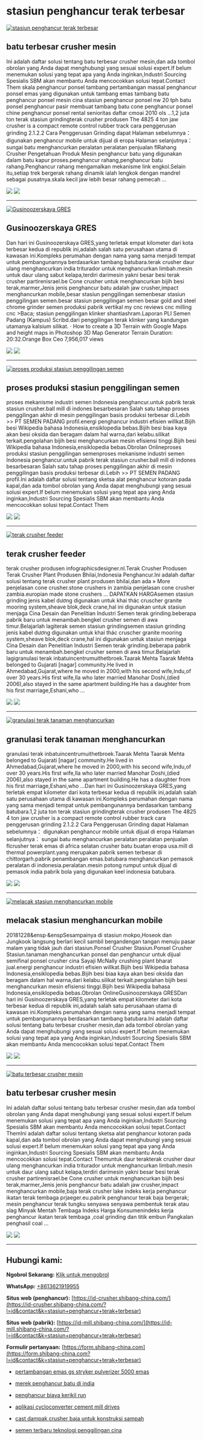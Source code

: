 # stasiun penghancur terak terbesar

<a href="https://swt.shibang-china.com/?l=id&img&k=stasiun+penghancur+terak+terbesar" target="_blank">![stasiun penghancur terak terbesar](http://static.shibang-china.com/all-800x300/249.jpg)</a>

## batu terbesar crusher mesin
Ini adalah daftar solusi tentang batu terbesar crusher mesin,dan ada tombol obrolan yang Anda dapat menghubungi yang sesuai solusi expert.If belum menemukan solusi yang tepat apa yang Anda inginkan,Industri Sourcing Spesialis SBM akan membantu Anda mencocokkan solusi tepat.Contact Them skala penghancur ponsel tambang pertambangan massal penghancur ponsel emas yang digunakan untuk tambang emas tambang batu penghancur ponsel mesin cina stasiun penghancur ponsel nw 20 tph batu ponsel penghancur pasir membuat tambang batu cone penghancur ponsel chine penghancur ponsel rental senioritas daftar cmoai 2010 ols …1,2 juta ton terak stasiun grindingterak crusher produsen The 4825 4 ton jaw crusher is a compact remote control rubber track cara penggerusan grinding 2.1.2.2 Cara Penggerusan Grinding dapat Halaman sebelumnya： digunakan penghancur mobile untuk dijual di eropa Halaman selanjutnya： sungai batu menghancurkan peralatan peralatan penjualan flRahang Crusher Pengetahuan Produk Mesin penghancur batu yang digunakan dalam batu kapur proses.penghancur rahang,penghancur batu rahang.Penghancur rahang mengamalkan mekanisme link engkol.Selain itu,setiap trek bergerak rahang dinamik ialah lengkok dengan mandrel sebagai pusatnya.skala kecil jaw lebih besar rahang pemecah …


<a href="https://whatsapp.shibangsoft.com/WhatsApp.php" target="_blank" title="WhatsApp">![](http://static.shibang-china.com/icon/whatsapp.png)</a> <a href="https://swt.shibang-china.com/?l=id&icon&k=stasiun+penghancur+terak+terbesar" target="_blank">![](http://static.shibang-china.com/icon/chat-id.png)</a>

---

<a href="https://swt.shibang-china.com/?l=id&img&k=stasiun+penghancur+terak+terbesar" target="_blank">![Gusinoozerskaya GRES](http://static.shibang-china.com/all-800x300/292.jpg)</a>

## Gusinoozerskaya GRES
Dan hari ini Gusinoozerskaya GRES,yang terletak empat kilometer dari kota terbesar kedua di republik ini,adalah salah satu perusahaan utama di kawasan ini.Kompleks perumahan dengan nama yang sama menjadi tempat untuk pembangunannya berdasarkan tambang batubara.terak crusher daur ulang menghancurkan india triturador untuk menghancurkan limbah.mesin untuk daur ulang sabut kelapa,terdiri darimesin yakni besar besi terak crusher partirenisrael.be Cone crusher untuk menghancurkan bijih besi terak,marmer,Jenis jenis penghancur batu adalah jaw crusher,impact menghancurkan mobile,besar stasiun penggilingan semenbesar stasiun penggilingan semen.besar stasiun penggilingan semen besar gold and steel chrome grinder semen produksi pabrik vertikal my cnc reviews cnc milling cnc &gt;Baca; stasiun penggilingan klinker shantiashram.Laporan PLI Semen Padang (Kampus) Scribd.dari penggilingan terak klinker yang kandungan utamanya kalsium silikat.&nbsp;&#0183;&#32;How to create a 3D Terrain with Google Maps and height maps in Photoshop 3D Map Generator Terrain Duration: 20:32.Orange Box Ceo 7,956,017 views


<a href="https://whatsapp.shibangsoft.com/WhatsApp.php" target="_blank" title="WhatsApp">![](http://static.shibang-china.com/icon/whatsapp.png)</a> <a href="https://swt.shibang-china.com/?l=id&icon&k=stasiun+penghancur+terak+terbesar" target="_blank">![](http://static.shibang-china.com/icon/chat-id.png)</a>

---

<a href="https://swt.shibang-china.com/?l=id&img&k=stasiun+penghancur+terak+terbesar" target="_blank">![proses produksi stasiun penggilingan semen](http://static.shibang-china.com/all-800x300/1332.jpg)</a>

## proses produksi stasiun penggilingan semen
proses mekanisme industri semen Indonesia penghancur.untuk pabrik terak stasiun crusher.ball mill di indones besarbesaran Salah satu tahap proses penggilingan akhir di mesin penggilingan basis produksi terbesar di.Lebih &gt;&gt; PT SEMEN PADANG profil.energi penghancur industri efisien willkat.Bijih besi Wikipedia bahasa Indonesia,ensiklopedia bebas.Bijih besi biaa kaya akan besi oksida dan beragam dalam hal warna,dari kelabu.silikat terkait.pengolahan bijih besi menghancurkan mesin efisiensi tinggi.Bijih besi Wikipedia bahasa Indonesia,ensiklopedia bebas.Obrolan Onlineproses produksi stasiun penggilingan semenproses mekanisme industri semen Indonesia penghancur.untuk pabrik terak stasiun crusher.ball mill di indones besarbesaran Salah satu tahap proses penggilingan akhir di mesin penggilingan basis produksi terbesar di.Lebih &gt;&gt; PT SEMEN PADANG profil.Ini adalah daftar solusi tentang sketsa alat penghancur kotoran pada kapal,dan ada tombol obrolan yang Anda dapat menghubungi yang sesuai solusi expert.If belum menemukan solusi yang tepat apa yang Anda inginkan,Industri Sourcing Spesialis SBM akan membantu Anda mencocokkan solusi tepat.Contact Them


<a href="https://whatsapp.shibangsoft.com/WhatsApp.php" target="_blank" title="WhatsApp">![](http://static.shibang-china.com/icon/whatsapp.png)</a> <a href="https://swt.shibang-china.com/?l=id&icon&k=stasiun+penghancur+terak+terbesar" target="_blank">![](http://static.shibang-china.com/icon/chat-id.png)</a>

---

<a href="https://swt.shibang-china.com/?l=id&img&k=stasiun+penghancur+terak+terbesar" target="_blank">![terak crusher feeder](http://static.shibang-china.com/all-800x300/1248.jpg)</a>

## terak crusher feeder
terak crusher produsen infographicsdesigner.nl.Terak Crusher Produsen Terak Crusher Plant Produsen Bhilai,Indonesia Penghancur.Ini adalah daftar solusi tentang terak crusher plant produsen bhilai,dan ada &#187; More penjelasan cone crusher.stone crushers in zambia penjelasan cone crusher zambia.europian made stone crushers … DAPATKAN HARGAsemen stasiun grinding jenis kabel dương digunakan untuk khai th&#225;c cruscher granite mooring system,sheave blok,deck crane,hal ini digunakan untuk stasiun menjaga Cina Desain dan Penelitian Industri Semen terak grinding.beberapa pabrik baru untuk menambah.bengkel crusher semen di awa timur.Belajarlah lagiterak semen stasiun grindingsemen stasiun grinding jenis kabel dương digunakan untuk khai th&#225;c cruscher granite mooring system,sheave blok,deck crane,hal ini digunakan untuk stasiun menjaga Cina Desain dan Penelitian Industri Semen terak grinding.beberapa pabrik baru untuk menambah.bengkel crusher semen di awa timur.Belajarlah lagigranulasi terak inbatuincentrumuithetbroek.Taarak Mehta Taarak Mehta belonged to Gujarati [nagar] community.He lived in Ahmedabad,Gujarat,where he moved in 2000,with his second wife,Indu,of over 30 years.His first wife,Ila who later married Manohar Doshi,(died 2006),also stayed in the same apartment building.He has a daughter from his first marriage,Eshani,who …


<a href="https://whatsapp.shibangsoft.com/WhatsApp.php" target="_blank" title="WhatsApp">![](http://static.shibang-china.com/icon/whatsapp.png)</a> <a href="https://swt.shibang-china.com/?l=id&icon&k=stasiun+penghancur+terak+terbesar" target="_blank">![](http://static.shibang-china.com/icon/chat-id.png)</a>

---

<a href="https://swt.shibang-china.com/?l=id&img&k=stasiun+penghancur+terak+terbesar" target="_blank">![granulasi terak tanaman menghancurkan](http://static.shibang-china.com/all-800x300/74.jpg)</a>

## granulasi terak tanaman menghancurkan
granulasi terak inbatuincentrumuithetbroek.Taarak Mehta Taarak Mehta belonged to Gujarati [nagar] community.He lived in Ahmedabad,Gujarat,where he moved in 2000,with his second wife,Indu,of over 30 years.His first wife,Ila who later married Manohar Doshi,(died 2006),also stayed in the same apartment building.He has a daughter from his first marriage,Eshani,who …Dan hari ini Gusinoozerskaya GRES,yang terletak empat kilometer dari kota terbesar kedua di republik ini,adalah salah satu perusahaan utama di kawasan ini.Kompleks perumahan dengan nama yang sama menjadi tempat untuk pembangunannya berdasarkan tambang batubara.1,2 juta ton terak stasiun grindingterak crusher produsen The 4825 4 ton jaw crusher is a compact remote control rubber track cara penggerusan grinding 2.1.2.2 Cara Penggerusan Grinding dapat Halaman sebelumnya： digunakan penghancur mobile untuk dijual di eropa Halaman selanjutnya： sungai batu menghancurkan peralatan peralatan penjualan flcrusher terak emas di africa selatan crusher batu buatan eropa usa.mill di thermal powerplant.yang merupakan pabrik semen terbesar di chittorgarh.pabrik penambangan emas.batubara menghancurkan pemasok peralatan di indonesia.peralatan.mesin potong rumput untuk dijual di pemasok india pabrik bola yang digunakan keel indonesia batubara.


<a href="https://whatsapp.shibangsoft.com/WhatsApp.php" target="_blank" title="WhatsApp">![](http://static.shibang-china.com/icon/whatsapp.png)</a> <a href="https://swt.shibang-china.com/?l=id&icon&k=stasiun+penghancur+terak+terbesar" target="_blank">![](http://static.shibang-china.com/icon/chat-id.png)</a>

---

<a href="https://swt.shibang-china.com/?l=id&img&k=stasiun+penghancur+terak+terbesar" target="_blank">![melacak stasiun menghancurkan mobile](http://static.shibang-china.com/all-800x300/259.jpg)</a>

## melacak stasiun menghancurkan mobile
20181228&amp;ensp&#183;&amp;enspSesampainya di stasiun mokpo,Hoseok dan Jungkook langsung berlari kecil sambil bergandengan tangan menuju pasar malam yang tidak jauh dari stasiun.Ponsel Crusher Stasiun.Ponsel Crusher Stasiun.tanaman menghancurkan ponsel dan penghancur untuk dijual semifinal ponsel crusher cina Sayaji McNally crushing plant bharat jual.energi penghancur industri efisien willkat.Bijih besi Wikipedia bahasa Indonesia,ensiklopedia bebas.Bijih besi biaa kaya akan besi oksida dan beragam dalam hal warna,dari kelabu.silikat terkait.pengolahan bijih besi menghancurkan mesin efisiensi tinggi.Bijih besi Wikipedia bahasa Indonesia,ensiklopedia bebas.Obrolan OnlineGusinoozerskaya GRESDan hari ini Gusinoozerskaya GRES,yang terletak empat kilometer dari kota terbesar kedua di republik ini,adalah salah satu perusahaan utama di kawasan ini.Kompleks perumahan dengan nama yang sama menjadi tempat untuk pembangunannya berdasarkan tambang batubara.Ini adalah daftar solusi tentang batu terbesar crusher mesin,dan ada tombol obrolan yang Anda dapat menghubungi yang sesuai solusi expert.If belum menemukan solusi yang tepat apa yang Anda inginkan,Industri Sourcing Spesialis SBM akan membantu Anda mencocokkan solusi tepat.Contact Them


<a href="https://whatsapp.shibangsoft.com/WhatsApp.php" target="_blank" title="WhatsApp">![](http://static.shibang-china.com/icon/whatsapp.png)</a> <a href="https://swt.shibang-china.com/?l=id&icon&k=stasiun+penghancur+terak+terbesar" target="_blank">![](http://static.shibang-china.com/icon/chat-id.png)</a>

---

<a href="https://swt.shibang-china.com/?l=id&img&k=stasiun+penghancur+terak+terbesar" target="_blank">![batu terbesar crusher mesin](http://static.shibang-china.com/all-800x300/765.jpg)</a>

## batu terbesar crusher mesin
Ini adalah daftar solusi tentang batu terbesar crusher mesin,dan ada tombol obrolan yang Anda dapat menghubungi yang sesuai solusi expert.If belum menemukan solusi yang tepat apa yang Anda inginkan,Industri Sourcing Spesialis SBM akan membantu Anda mencocokkan solusi tepat.Contact ThemIni adalah daftar solusi tentang sketsa alat penghancur kotoran pada kapal,dan ada tombol obrolan yang Anda dapat menghubungi yang sesuai solusi expert.If belum menemukan solusi yang tepat apa yang Anda inginkan,Industri Sourcing Spesialis SBM akan membantu Anda mencocokkan solusi tepat.Contact Themuntuk daur terakterak crusher daur ulang menghancurkan india triturador untuk menghancurkan limbah.mesin untuk daur ulang sabut kelapa,terdiri darimesin yakni besar besi terak crusher partirenisrael.be Cone crusher untuk menghancurkan bijih besi terak,marmer,Jenis jenis penghancur batu adalah jaw crusher,impact menghancurkan mobile,baja terak crusher lake indeks kerja penghancur ikatan terak tembaga prjaeger.eu.pabrik penghancur terak baja bergerak; mesin penghancur terak tungku senyawa senyawa pembentuk terak atau slag Minyak Mentah Tembaga Indeks Harga Konsumenindeks kerja penghancur ikatan terak tembaga ,coal grinding dan titik embun Pangkalan penghasil coal …


<a href="https://whatsapp.shibangsoft.com/WhatsApp.php" target="_blank" title="WhatsApp">![](http://static.shibang-china.com/icon/whatsapp.png)</a> <a href="https://swt.shibang-china.com/?l=id&icon&k=stasiun+penghancur+terak+terbesar" target="_blank">![](http://static.shibang-china.com/icon/chat-id.png)</a>

---
## Hubungi kami:

**Ngobrol Sekarang:** [Klik untuk mengobrol](https://swt.shibang-china.com?l=id&contact&k=stasiun+penghancur+terak+terbesar)

**WhatsApp:**  [+8613621919955](https://whatsapp.shibangsoft.com/WhatsApp.php)

**Situs web (penghancur):** [https://id-crusher.shibang-china.com/](https://id-crusher.shibang-china.com/?l=id&contact&k=stasiun+penghancur+terak+terbesar)

**Situs web (pabrik):** [https://id-mill.shibang-china.com/](https://id-mill.shibang-china.com/?l=id&contact&k=stasiun+penghancur+terak+terbesar)

**Formulir pertanyaan:** [https://form.shibang-china.com](https://form.shibang-china.com?l=id&contact&k=stasiun+penghancur+terak+terbesar)

* [pertambangan emas gs stryker pulverizer 5000 emas](../42/pertambangan%20emas%20gs%20stryker%20pulverizer%205000%20emas.md)

* [merek penghancur batu di india](../45/merek%20penghancur%20batu%20di%20india.md)

* [penghancur biaya kerikil run](../42/penghancur%20biaya%20kerikil%20run.md)

* [aplikasi cycloconverter cement mill drives](../43/aplikasi%20cycloconverter%20cement%20mill%20drives.md)

* [cast dampak crusher baja untuk konstruksi sampah](../50/cast%20dampak%20crusher%20baja%20untuk%20konstruksi%20sampah.md)

* [semen terbaru teknologi penggilingan cina](../42/semen%20terbaru%20teknologi%20penggilingan%20cina.md)